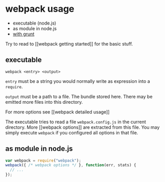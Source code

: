 # webpack usage

* executable (node.js)
* as module in node.js
* [with grunt](https://github.com/webpack/grunt-webpack)

Try to read to [[webpack getting started]] for the basic stuff.

## executable

``` text
webpack <entry> <output>
```

`entry` must be a string you would normally write as expression into a `require`.

`output` must be a path to a file. The bundle stored here. There may be emitted more files into this directory.

For more options see [[webpack detailed usage]]

The executable tries to read a file `webpack.config.js` in the current directory. More [[webpack options]] are extracted from this file. You may simply execute `webpack` if you configured all options in that file.

## as module in node.js

``` javascript
var webpack = require("webpack");
webpack({ /* webpack options */ }, function(err, stats) {
  // ...
});
```